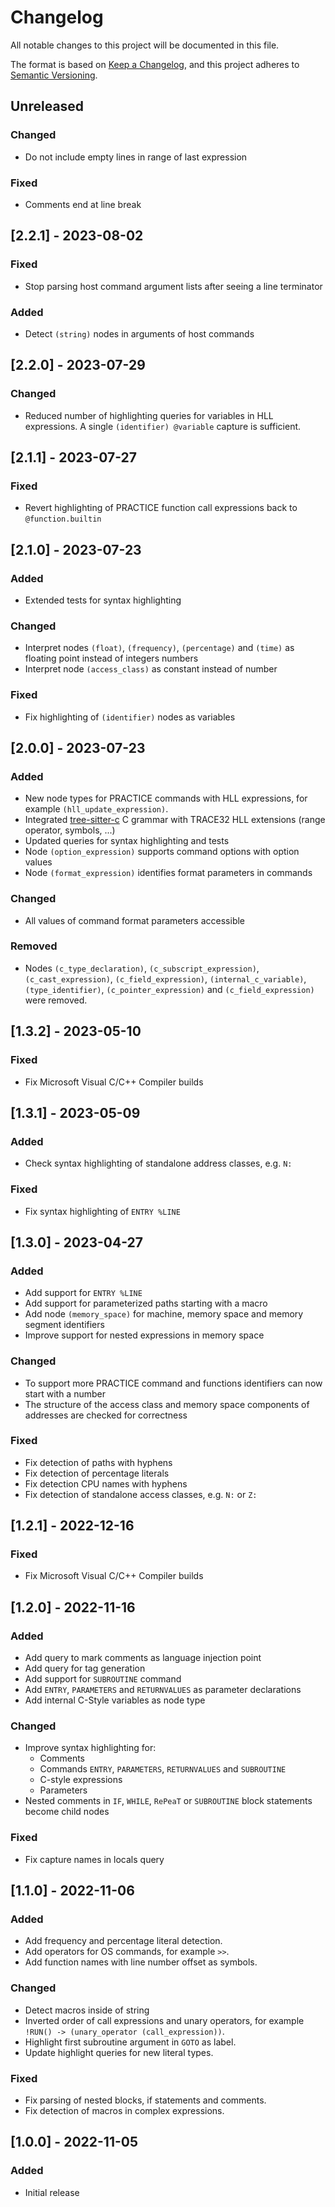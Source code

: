 # Changelog

All notable changes to this project will be documented in this file.

The format is based on [Keep a Changelog](https://keepachangelog.com/en/1.0.0/),
and this project adheres to [Semantic Versioning](https://semver.org/spec/v2.0.0.html).

## Unreleased

### Changed

- Do not include empty lines in range of last expression

### Fixed

- Comments end at line break

## [2.2.1] - 2023-08-02

### Fixed

- Stop parsing host command argument lists after seeing a line terminator

### Added

- Detect `(string)` nodes in arguments of host commands

## [2.2.0] - 2023-07-29

### Changed

- Reduced number of highlighting queries for variables in HLL expressions.
  A single `(identifier) @variable` capture is sufficient.

## [2.1.1] - 2023-07-27

### Fixed

- Revert highlighting of PRACTICE function call expressions back to `@function.builtin`

## [2.1.0] - 2023-07-23

### Added

- Extended tests for syntax highlighting

### Changed

- Interpret nodes `(float)`, `(frequency)`, `(percentage)` and `(time)` as floating point
  instead of integers numbers
- Interpret node `(access_class)` as constant instead of number

### Fixed

- Fix highlighting of `(identifier)` nodes as variables

## [2.0.0] - 2023-07-23

### Added

- New node types for PRACTICE commands with HLL expressions, for example
  `(hll_update_expression)`.
- Integrated [tree-sitter-c](https://github.com/tree-sitter/tree-sitter-c) C grammar with TRACE32 HLL extensions (range operator, symbols, ...)
- Updated queries for syntax highlighting and tests
- Node `(option_expression)` supports command options with option values
- Node `(format_expression)` identifies format parameters in commands

### Changed

- All values of command format parameters accessible

### Removed

- Nodes `(c_type_declaration)`, `(c_subscript_expression)`,
  `(c_cast_expression)`, `(c_field_expression)`, `(internal_c_variable)`, `(type_identifier)`, `(c_pointer_expression)` and `(c_field_expression)` were removed.

## [1.3.2] - 2023-05-10

### Fixed

- Fix Microsoft Visual C/C++ Compiler builds

## [1.3.1] - 2023-05-09

### Added

- Check syntax highlighting of standalone address classes, e.g. `N:`

### Fixed

- Fix syntax highlighting of `ENTRY %LINE`

## [1.3.0] - 2023-04-27

### Added

- Add support for `ENTRY %LINE`
- Add support for parameterized paths starting with a macro
- Add node `(memory_space)` for machine, memory space and memory segment identifiers
- Improve support for nested expressions in memory space

### Changed

- To support more PRACTICE command and functions identifiers can now start with a number
- The structure of the access class and memory space components of addresses are
  checked for correctness

### Fixed

- Fix detection of paths with hyphens
- Fix detection of percentage literals
- Fix detection CPU names with hyphens
- Fix detection of standalone access classes, e.g. `N:` or `Z:`

## [1.2.1] - 2022-12-16

### Fixed

- Fix Microsoft Visual C/C++ Compiler builds

## [1.2.0] - 2022-11-16

### Added

- Add query to mark comments as language injection point
- Add query for tag generation
- Add support for `SUBROUTINE` command
- Add `ENTRY`, `PARAMETERS` and `RETURNVALUES` as parameter declarations
- Add internal C-Style variables as node type

### Changed

- Improve syntax highlighting for:
  - Comments
  - Commands `ENTRY`, `PARAMETERS`, `RETURNVALUES` and `SUBROUTINE`
  - C-style expressions
  - Parameters
- Nested comments in `IF`, `WHILE`, `RePeaT` or `SUBROUTINE` block statements become child nodes

### Fixed

- Fix capture names in locals query

## [1.1.0] - 2022-11-06

### Added

- Add frequency and percentage literal detection.
- Add operators for OS commands, for example `>>`.
- Add function names with line number offset as symbols.

### Changed

- Detect macros inside of string
- Inverted order of call expressions and unary operators, for
  example `!RUN() -> (unary_operator (call_expression))`.
- Highlight first subroutine argument in `GOTO` as label.
- Update highlight queries for new literal types.

### Fixed

- Fix parsing of nested blocks, if statements and comments.
- Fix detection of macros in complex expressions.

## [1.0.0] - 2022-11-05

### Added

- Initial release
